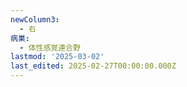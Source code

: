 ```yaml
---
newColumn3:
  - 右
病巣:
  - 体性感覚連合野
lastmod: '2025-03-02'
last_edited: 2025-02-27T00:00:00.000Z
---
```



